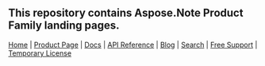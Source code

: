 This repository contains Aspose.Note Product Family landing pages.
------------
[Home](https://www.aspose.com/) | [Product Page](https://products.aspose.com/note/) | [Docs](https://docs.aspose.com/note/) | [API Reference](https://apireference.aspose.com/note) | [Blog](https://blog.aspose.com/category/note/) | [Search](https://search.aspose.com/) | [Free Support](https://forum.aspose.com/c/note) |  [Temporary License](https://purchase.aspose.com/temporary-license)

